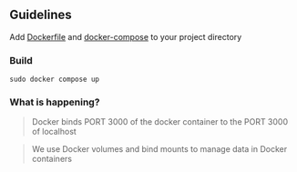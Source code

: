 ## Guidelines

Add [Dockerfile](https://github.com/TanmayPatil105/docker-files/blob/main/react-app/Dockerfile) and [docker-compose](https://github.com/TanmayPatil105/docker-files/blob/main/react-app/docker-compose.yml)
to your project directory

###  Build

~~~
sudo docker compose up
~~~

### What is happening?

> Docker binds PORT 3000 of the docker container to the PORT 3000 of localhost

> We use Docker volumes and bind mounts to manage data in Docker containers
